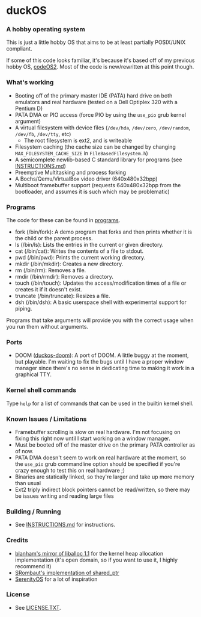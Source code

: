 # duckOS
### A hobby operating system

This is just a little hobby OS that aims to be at least partially POSIX/UNIX compliant.

If some of this code looks familiar, it's because it's based off of my previous hobby OS, [codeOS2](https://github.com/byteduck/codeOS2). Most of the code is new/rewritten at this point though.

### What's working
- Booting off of the primary master IDE (PATA) hard drive on both emulators and real hardware (tested on a Dell Optiplex 320 with a Pentium D)
- PATA DMA or PIO access (force PIO by using the `use_pio` grub kernel argument)
- A virtual filesystem with device files (`/dev/hda`, `/dev/zero`, `/dev/random`, `/dev/fb`, `/dev/tty`, etc)
  - The root filesystem is ext2, and is writeable
- Filesystem caching (the cache size can be changed by changing `MAX_FILESYSTEM_CACHE_SIZE` in `FileBasedFilesystem.h`)
- A semicomplete newlib-based C standard library for programs (see [INSTRUCTIONS.md](INSTRUCTIONS.md))
- Preemptive Multitasking and  process forking
- A Bochs/Qemu/VirtualBox video driver (640x480x32bpp)
- Multiboot framebuffer support (requests 640x480x32bpp from the bootloader, and assumes it is such which may be problematic)
  
### Programs

The code for these can be found in [programs](programs/).

- fork (/bin/fork): A demo program that forks and then prints whether it is the child or the parent process.
- ls (/bin/ls): Lists the entries in the current or given directory.
- cat (/bin/cat): Writes the contents of a file to stdout.
- pwd (/bin/pwd): Prints the current working directory.
- mkdir (/bin/mkdir): Creates a new directory.
- rm (/bin/rm): Removes a file.
- rmdir (/bin/rmdir): Removes a directory.
- touch (/bin/touch): Updates the access/modification times of a file or creates it if it doesn't exist.
- truncate (/bin/truncate): Resizes a file.
- dsh (/bin/dsh): A basic userspace shell with experimental support for piping.

Programs that take arguments will provide you with the correct usage when you run them without arguments.

### Ports
- DOOM ([duckos-doom](https://github.com/byteduck/duckos-doom)): A port of DOOM. A little buggy at the moment, but playable. I'm waiting to  fix the bugs until I have a proper window manager since there's no sense in dedicating time to making it work in a graphical TTY.

### Kernel shell commands
Type `help` for a list of commands that can be used in the builtin kernel shell.

### Known Issues / Limitations
- Framebuffer scrolling is slow on real hardware. I'm not focusing on fixing this right now until I start working on a window manager.
- Must be booted off of the master drive on the primary PATA controller as of now.
- PATA DMA doesn't seem to work on real hardware at the moment, so the `use_pio` grub commandline option should be specified if you're crazy enough to test this on real hardware ;)
- Binaries are statically linked, so they're larger and take up more memory than usual
- Ext2 triply indirect block pointers cannot be read/written, so there may be issues writing and reading large files

### Building / Running
- See [INSTRUCTIONS.md](INSTRUCTIONS.md) for instructions.

### Credits
- [blanham's mirror of liballoc 1.1](https://github.com/blanham/liballoc) for the kernel heap allocation implementation (it's open domain, so if you want to use it, I highly recommend it)
- [SRombaut's implementation of shared_ptr](https://github.com/SRombauts/shared_ptr/)
- [SerenityOS](http://serenityos.org) for a lot of inspiration

### License
- See [LICENSE.TXT](LICENSE.txt).
